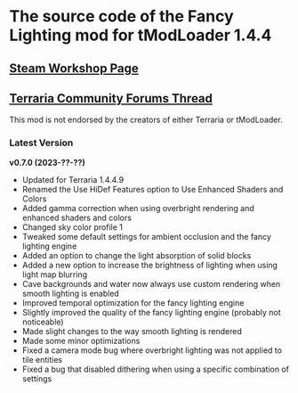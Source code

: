 ﻿# The source code of the Fancy Lighting mod for tModLoader 1.4.4

## [Steam Workshop Page](https://steamcommunity.com/sharedfiles/filedetails/?id=2822950837)
## [Terraria Community Forums Thread](https://forums.terraria.org/index.php?threads/fancy-lighting-mod.113067/)

This mod is not endorsed by the creators of either Terraria or tModLoader.

### Latest Version

**v0.7.0 (2023-??-??)**
- Updated for Terraria 1.4.4.9
- Renamed the Use HiDef Features option to Use Enhanced Shaders and Colors
- Added gamma correction when using overbright rendering and enhanced shaders and colors
- Changed sky color profile 1
- Tweaked some default settings for ambient occlusion and the fancy lighting engine
- Added an option to change the light absorption of solid blocks
- Added a new option to increase the brightness of lighting when using light map blurring
- Cave backgrounds and water now always use custom rendering when smooth lighting is enabled
- Improved temporal optimization for the fancy lighting engine
- Slightly improved the quality of the fancy lighting engine (probably not noticeable)
- Made slight changes to the way smooth lighting is rendered
- Made some minor optimizations
- Fixed a camera mode bug where overbright lighting was not applied to tile entities
- Fixed a bug that disabled dithering when using a specific combination of settings
